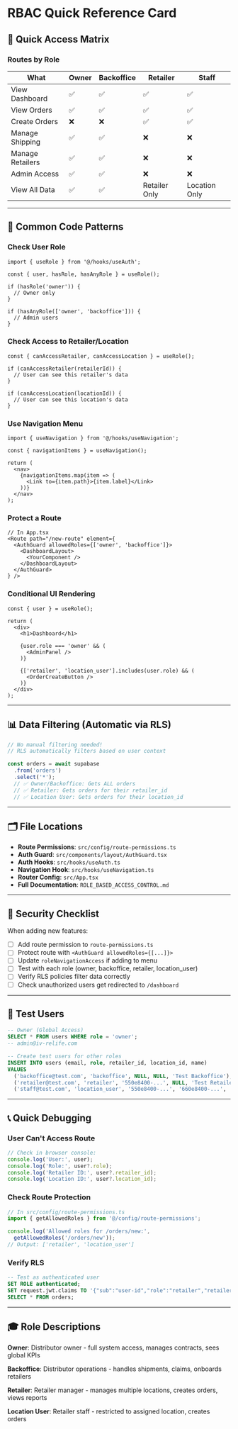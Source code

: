 # RBAC Quick Reference Card

## 🎯 Quick Access Matrix

### Routes by Role

| What | Owner | Backoffice | Retailer | Staff |
|------|-------|------------|----------|-------|
| View Dashboard | ✅ | ✅ | ✅ | ✅ |
| View Orders | ✅ | ✅ | ✅ | ✅ |
| Create Orders | ❌ | ❌ | ✅ | ✅ |
| Manage Shipping | ✅ | ✅ | ❌ | ❌ |
| Manage Retailers | ✅ | ✅ | ❌ | ❌ |
| Admin Access | ✅ | ✅ | ❌ | ❌ |
| View All Data | ✅ | ✅ | Retailer Only | Location Only |

---

## 🔧 Common Code Patterns

### Check User Role
```tsx
import { useRole } from '@/hooks/useAuth';

const { user, hasRole, hasAnyRole } = useRole();

if (hasRole('owner')) {
  // Owner only
}

if (hasAnyRole(['owner', 'backoffice'])) {
  // Admin users
}
```

### Check Access to Retailer/Location
```tsx
const { canAccessRetailer, canAccessLocation } = useRole();

if (canAccessRetailer(retailerId)) {
  // User can see this retailer's data
}

if (canAccessLocation(locationId)) {
  // User can see this location's data
}
```

### Use Navigation Menu
```tsx
import { useNavigation } from '@/hooks/useNavigation';

const { navigationItems } = useNavigation();

return (
  <nav>
    {navigationItems.map(item => (
      <Link to={item.path}>{item.label}</Link>
    ))}
  </nav>
);
```

### Protect a Route
```tsx
// In App.tsx
<Route path="/new-route" element={
  <AuthGuard allowedRoles={['owner', 'backoffice']}>
    <DashboardLayout>
      <YourComponent />
    </DashboardLayout>
  </AuthGuard>
} />
```

### Conditional UI Rendering
```tsx
const { user } = useRole();

return (
  <div>
    <h1>Dashboard</h1>

    {user.role === 'owner' && (
      <AdminPanel />
    )}

    {['retailer', 'location_user'].includes(user.role) && (
      <OrderCreateButton />
    )}
  </div>
);
```

---

## 📊 Data Filtering (Automatic via RLS)

```typescript
// No manual filtering needed!
// RLS automatically filters based on user context

const orders = await supabase
  .from('orders')
  .select('*');
  // ✅ Owner/Backoffice: Gets ALL orders
  // ✅ Retailer: Gets orders for their retailer_id
  // ✅ Location User: Gets orders for their location_id
```

---

## 🗂️ File Locations

- **Route Permissions**: `src/config/route-permissions.ts`
- **Auth Guard**: `src/components/layout/AuthGuard.tsx`
- **Auth Hooks**: `src/hooks/useAuth.ts`
- **Navigation Hook**: `src/hooks/useNavigation.ts`
- **Router Config**: `src/App.tsx`
- **Full Documentation**: `ROLE_BASED_ACCESS_CONTROL.md`

---

## 🚨 Security Checklist

When adding new features:

- [ ] Add route permission to `route-permissions.ts`
- [ ] Protect route with `<AuthGuard allowedRoles={[...]}>`
- [ ] Update `roleNavigationAccess` if adding to menu
- [ ] Test with each role (owner, backoffice, retailer, location_user)
- [ ] Verify RLS policies filter data correctly
- [ ] Check unauthorized users get redirected to `/dashboard`

---

## 🧪 Test Users

```sql
-- Owner (Global Access)
SELECT * FROM users WHERE role = 'owner';
-- admin@iv-relife.com

-- Create test users for other roles
INSERT INTO users (email, role, retailer_id, location_id, name)
VALUES
  ('backoffice@test.com', 'backoffice', NULL, NULL, 'Test Backoffice'),
  ('retailer@test.com', 'retailer', '550e8400-...', NULL, 'Test Retailer'),
  ('staff@test.com', 'location_user', '550e8400-...', '660e8400-...', 'Test Staff');
```

---

## 📞 Quick Debugging

### User Can't Access Route
```typescript
// Check in browser console:
console.log('User:', user);
console.log('Role:', user?.role);
console.log('Retailer ID:', user?.retailer_id);
console.log('Location ID:', user?.location_id);
```

### Check Route Protection
```typescript
// In src/config/route-permissions.ts
import { getAllowedRoles } from '@/config/route-permissions';

console.log('Allowed roles for /orders/new:',
  getAllowedRoles('/orders/new'));
// Output: ['retailer', 'location_user']
```

### Verify RLS
```sql
-- Test as authenticated user
SET ROLE authenticated;
SET request.jwt.claims TO '{"sub":"user-id","role":"retailer","retailer_id":"xxx"}';
SELECT * FROM orders;
```

---

## 🎓 Role Descriptions

**Owner**: Distributor owner - full system access, manages contracts, sees global KPIs

**Backoffice**: Distributor operations - handles shipments, claims, onboards retailers

**Retailer**: Retailer manager - manages multiple locations, creates orders, views reports

**Location User**: Retailer staff - restricted to assigned location, creates orders
